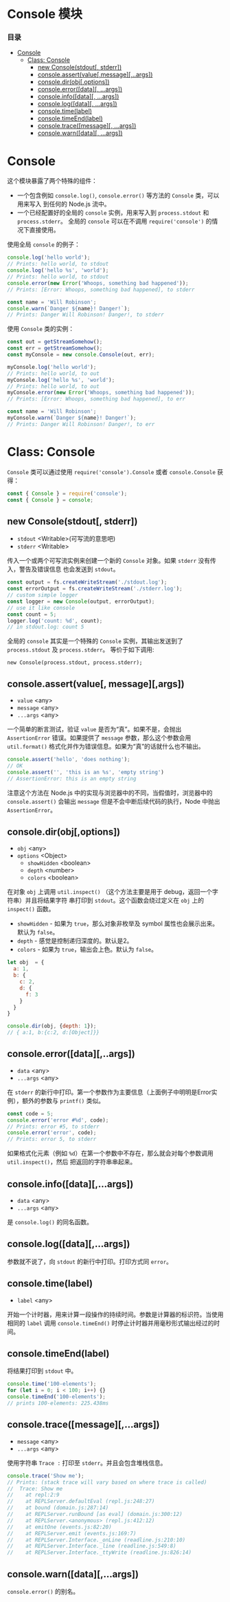 # Console 模块

### 目录

+ [Console](#console)
  + [Class: Console](#classConsole)
    + [new Console(stdout[, stderr])](#newConsole)
    + [console.assert(value[,message][,..args])](#assert)
    + [console.dir(obj[,options])](#dir)
    + [console.error([data][, ...args])](#error)
    + [console.info([data][, ...args])](#info)
    + [console.log([data][, ...args])](#log)
    + [console.time(label)](#time)
    + [console.timeEnd(label)](#timeEnd)
    + [console.trace([message][, ...args])](#trace)
    + [console.warn([data][, ...args])](#warn)

# Console

<a name="console"></a>

这个模块暴露了两个特殊的组件：   

+ 一个包含例如 `console.log()`, `console.error()` 等方法的 `Console` 类，可以用来写入
到任何的 Node.js 流中。
+ 一个已经配置好的全局的 `console` 实例，用来写入到 `process.stdout` 和 `process.stderr`。
全局的 `console` 可以在不调用 `require('console')` 的情况下直接使用。     


使用全局 `console` 的例子：   

```javascript
console.log('hello world');
// Prints: hello world, to stdout
console.log('hello %s', 'world');
// Prints: hello world, to stdout
console.error(new Error('Whoops, something bad happened'));
// Prints: [Error: Whoops, something bad happened], to stderr

const name = 'Will Robinson';
console.warn(`Danger ${name}! Danger!`);
// Prints: Danger Will Robinson! Danger!, to stderr
```   

使用 `Console` 类的实例：   

```javascript
const out = getStreamSomehow();
const err = getStreamSomehow();
const myConsole = new console.Console(out, err);

myConsole.log('hello world');
// Prints: hello world, to out
myConsole.log('hello %s', 'world');
// Prints: hello world, to out
myConsole.error(new Error('Whoops, something bad happened'));
// Prints: [Error: Whoops, something bad happened], to err

const name = 'Will Robinson';
myConsole.warn(`Danger ${name}! Danger!`);
// Prints: Danger Will Robinson! Danger!, to err
```   

# Class: Console

<a name="classConsole"></a>   

`Console` 类可以通过使用 `require('console').Console` 或者 `console.Console` 获得：   

```javascript
const { Console } = require('console');
const { Console } = console;
```   

## new Console(stdout[, stderr])

+ `stdout` &lt;Writable&gt;(可写流的意思吧)
+ `stderr` &lt;Writable&gt;    

传入一个或两个可写流实例来创建一个新的 `Console` 对象。如果 `stderr` 没有传入，警告及错误信息
也会发送到 `stdout`。    

```javascript
const output = fs.createWriteStream('./stdout.log');
const errorOutput = fs.createWriteStream('./stderr.log');
// custom simple logger
const logger = new Console(output, errorOutput);
// use it like console
const count = 5;
logger.log('count: %d', count);
// in stdout.log: count 5
```  

全局的 `console` 其实是一个特殊的 `Console` 实例，其输出发送到了 `process.stdout` 及 `process.stderr`。
等价于如下调用:   

`new Console(process.stdout, process.stderr);`    

## console.assert(value[, message][,args])

+ `value` &lt;any&gt;
+ `message` &lt;any&gt;
+ `...args` &lt;any&gt;   

一个简单的断言测试，验证 `value` 是否为“真”。如果不是，会抛出 `AssertionError` 错误。如果提供了 `message`
参数，那么这个参数会用 `util.format()` 格式化并作为错误信息。如果为“真”的话就什么也不输出。     

```javascript
console.assert('hello', 'does nothing');
// OK
console.assert('', 'this is an %s', 'empty string')
// AssertionError: this is an empty string
```    

注意这个方法在 Node.js 中的实现与浏览器中的不同，当假值时，浏览器中的 `console.assert()`
会输出 `message` 但是不会中断后续代码的执行，Node 中抛出 `AssertionError`。   

## console.dir(obj[,options])

<a name="assert"></a>  


+ `obj` &lt;any&gt;
+ `options` &lt;Object&gt;
  - `showHidden` &lt;boolean&gt;
  - `depth` &lt;number&gt;
  - `colors` &lt;boolean&gt;   

在对象 `obj` 上调用 `util.inspect()` （这个方法主要是用于 debug，返回一个字符串）并且将结果字符
串打印到 `stdout`。这个函数会绕过定义在 `obj` 上的 `inspect()` 函数。  

+ `showHidden` - 如果为 `true`，那么对象非枚举及 symbol 属性也会展示出来。默认为 `false`。
+ `depth` - 感觉是控制递归深度的。默认是2。   
+ `colors` - 如果为 `true`，输出会上色。默认为 `false`。   

```javascript
let obj  = {
  a: 1,
  b: {
    c: 2,
    d: {
      f: 3
    }
  }
}

console.dir(obj, {depth: 1});
// { a:1, b:{c:2, d:[Object]}}
```    

## console.error([data][,..args])

+ `data` &lt;any&gt;
+ `...args` &lt;any&gt;   

在 `stderr` 的新行中打印。第一个参数作为主要信息（上面例子中明明是Error实例），额外的参数与 `printf()` 类似。      

```javascript
const code = 5;
console.error('error #%d', code);
// Prints: error #5, to stderr
console.error('error', code);
// Prints: error 5, to stderr
```    

如果格式化元素（例如 `%d`）在第一个参数中不存在，那么就会对每个参数调用 `util.inspect()`，然后
把返回的字符串串起来。    

## console.info([data][,...args])

<a name="info"></a>   

+ `data` &lt;any&gt;
+ `...args` &lt;any&gt;   

是 `console.log()` 的同名函数。   

## console.log([data][,...args])

<a name="log"></a>   

参数就不说了，向 `stdout` 的新行中打印。打印方式同 `error`。   

## console.time(label)

<a name="time"></a>   

+ `label` &lt;any&gt;   

开始一个计时器，用来计算一段操作的持续时间。参数是计算器的标识符。当使用相同的 `label` 调用
`console.timeEnd()` 时停止计时器并用毫秒形式输出经过的时间。   

## console.timeEnd(label)

<a name="timeEnd"></a>   

将结果打印到 `stdout` 中。   

```javascript
console.time('100-elements');
for (let i = 0; i < 100; i++) {}
console.timeEnd('100-elements');
// prints 100-elements: 225.438ms
```   

## console.trace([message][,...args])   

<a name="trace"></a>
+ `message` &lt;any&gt;
+ `...args` &lt;any&gt;   

使用字符串 `Trace :` 打印至 `stderr`。并且会包含堆栈信息。   

```javascript
console.trace('Show me');
// Prints: (stack trace will vary based on where trace is called)
//  Trace: Show me
//    at repl:2:9
//    at REPLServer.defaultEval (repl.js:248:27)
//    at bound (domain.js:287:14)
//    at REPLServer.runBound [as eval] (domain.js:300:12)
//    at REPLServer.<anonymous> (repl.js:412:12)
//    at emitOne (events.js:82:20)
//    at REPLServer.emit (events.js:169:7)
//    at REPLServer.Interface._onLine (readline.js:210:10)
//    at REPLServer.Interface._line (readline.js:549:8)
//    at REPLServer.Interface._ttyWrite (readline.js:826:14)
```   

## console.warn([data][,...args])

`console.error()` 的别名。<a name="warn"></a>
